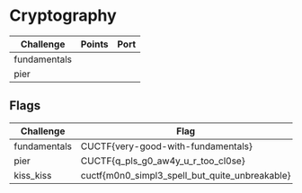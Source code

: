 # Cryptography

| Challenge           | Points | Port |
| --------------------| ------ | ---- |
| fundamentals        |        |      |
| pier                |        |      |

## Flags

| Challenge           | Flag                                              |
| ------------------- | ------------------------------------------------- |
| fundamentals        | CUCTF{very-good-with-fundamentals}                |
| pier                | CUCTF{q_pls_g0_aw4y_u_r_too_cl0se}                |
| kiss_kiss           | cuctf{m0n0_simpl3_spell_but_quite_unbreakable}    |
